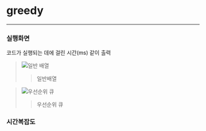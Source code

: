 # greedy

---------------------

### 실행화면


코드가 실행되는 데에 걸린 시간(ms) 같이 출력

> ![일반 배열](https://user-images.githubusercontent.com/51106969/113658299-bba32400-96da-11eb-953f-cd53726911a6.PNG)
>> 일반배열

> ![우선순위 큐](https://user-images.githubusercontent.com/51106969/113658456-0d4bae80-96db-11eb-861d-79390d285ca5.PNG)
>> 우선순위 큐

### 시간복잡도

